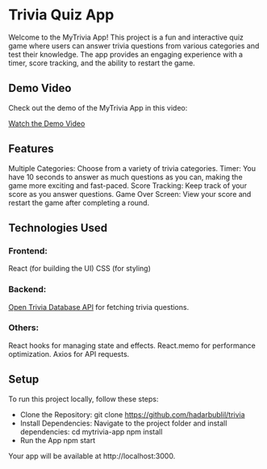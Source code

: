 # Trivia Quiz App
Welcome to the MyTrivia App!
This project is a fun and interactive quiz game where users can answer trivia questions from various categories and test their knowledge.
The app provides an engaging experience with a timer, score tracking, and the ability to restart the game.

## Demo Video

Check out the demo of the MyTrivia App in this video:

[Watch the Demo Video](src/images/MyTriviaDemo.mp4)

## Features

Multiple Categories: Choose from a variety of trivia categories.
Timer: You have 10 seconds to answer as much questions as you can, making the game more exciting and fast-paced.
Score Tracking: Keep track of your score as you answer questions.
Game Over Screen: View your score and restart the game after completing a round.

## Technologies Used

### Frontend:
React (for building the UI)
CSS (for styling)

### Backend:
[Open Trivia Database API](https://opentdb.com) for fetching trivia questions.

### Others:
React hooks for managing state and effects.
React.memo for performance optimization.
Axios for API requests.

## Setup
To run this project locally, follow these steps:
- Clone the Repository:
    git clone https://github.com/hadarbublil/trivia
- Install Dependencies:
    Navigate to the project folder and install dependencies:
    cd mytrivia-app
    npm install
- Run the App
    npm start

Your app will be available at http://localhost:3000.
